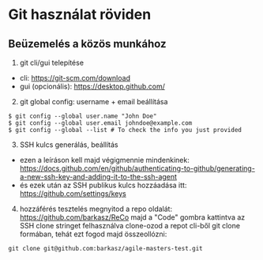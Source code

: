 # Git használat röviden

## Beüzemelés a közös munkához

1. git cli/gui telepítése
* cli: https://git-scm.com/download
* gui (opcionális): https://desktop.github.com/

2. git global config: username + email beállítása
```
$ git config --global user.name "John Doe"
$ git config --global user.email johndoe@example.com
$ git config --global --list # To check the info you just provided
```

3. SSH kulcs generálás, beállítás
* ezen a leíráson kell majd végigmennie mindenkinek: https://docs.github.com/en/github/authenticating-to-github/generating-a-new-ssh-key-and-adding-it-to-the-ssh-agent
* és ezek után az SSH publikus kulcs hozzáadása itt: https://github.com/settings/keys

4. hozzáférés tesztelés
megnyitod a repo oldalát: https://github.com/barkasz/ReCo
majd a "Code" gombra kattintva az SSH clone stringet felhasználva clone-ozod a repot cli-ből
git clone <SSH clone string> formában, tehát ezt fogod majd összeollózni:

```
git clone git@github.com:barkasz/agile-masters-test.git
```
